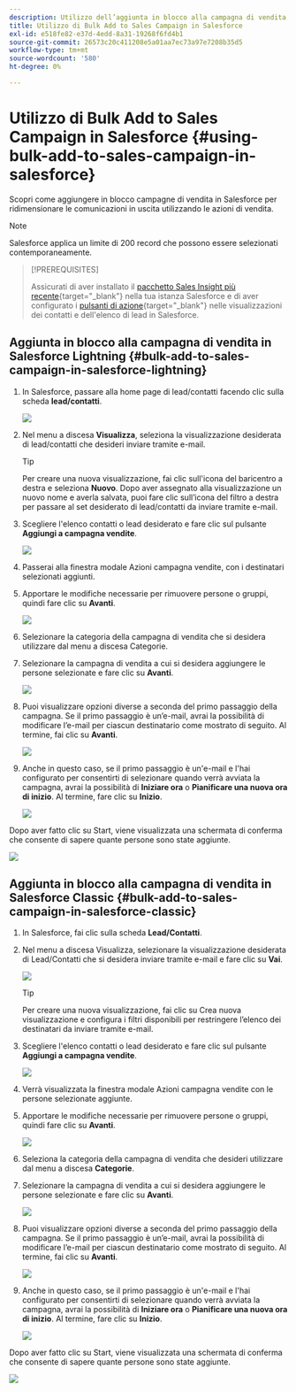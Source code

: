```yaml
---
description: Utilizzo dell’aggiunta in blocco alla campagna di vendita in Salesforce - Documenti Marketo - Documentazione del prodotto
title: Utilizzo di Bulk Add to Sales Campaign in Salesforce
exl-id: e518fe82-e37d-4edd-8a31-19268f6fd4b1
source-git-commit: 26573c20c411208e5a01aa7ec73a97e7208b35d5
workflow-type: tm+mt
source-wordcount: '580'
ht-degree: 0%

---
```


# Utilizzo di Bulk Add to Sales Campaign in Salesforce {#using-bulk-add-to-sales-campaign-in-salesforce}

Scopri come aggiungere in blocco campagne di vendita in Salesforce per ridimensionare le comunicazioni in uscita utilizzando le azioni di vendita.

>[!NOTE]
>
>Salesforce applica un limite di 200 record che possono essere selezionati contemporaneamente.

>[!PREREQUISITES]
>
>Assicurati di aver installato il [pacchetto Sales Insight più recente](/help/marketo/product-docs/marketo-sales-insight/msi-for-salesforce/upgrading/upgrading-your-msi-package.md){target="_blank"} nella tua istanza Salesforce e di aver configurato i [pulsanti di azione](/help/marketo/product-docs/marketo-sales-insight/actions/crm/salesforce-package-configuration/add-action-buttons-to-salesforce-list-view.md){target="_blank"} nelle visualizzazioni dei contatti e dell&#39;elenco di lead in Salesforce.

## Aggiunta in blocco alla campagna di vendita in Salesforce Lightning {#bulk-add-to-sales-campaign-in-salesforce-lightning}

1. In Salesforce, passare alla home page di lead/contatti facendo clic sulla scheda **lead/contatti**.

   ![](assets/using-bulk-add-to-sales-campaign-in-salesforce-1.png)

1. Nel menu a discesa **Visualizza**, seleziona la visualizzazione desiderata di lead/contatti che desideri inviare tramite e-mail.

   >[!TIP]
   >
   >Per creare una nuova visualizzazione, fai clic sull&#39;icona del baricentro a destra e seleziona **Nuovo**. Dopo aver assegnato alla visualizzazione un nuovo nome e averla salvata, puoi fare clic sull’icona del filtro a destra per passare al set desiderato di lead/contatti da inviare tramite e-mail.

1. Scegliere l&#39;elenco contatti o lead desiderato e fare clic sul pulsante **Aggiungi a campagna vendite**.

   ![](assets/using-bulk-add-to-sales-campaign-in-salesforce-2.png)

1. Passerai alla finestra modale Azioni campagna vendite, con i destinatari selezionati aggiunti.

1. Apportare le modifiche necessarie per rimuovere persone o gruppi, quindi fare clic su **Avanti**.

   ![](assets/using-bulk-add-to-sales-campaign-in-salesforce-3.png)

1. Selezionare la categoria della campagna di vendita che si desidera utilizzare dal menu a discesa Categorie.

1. Selezionare la campagna di vendita a cui si desidera aggiungere le persone selezionate e fare clic su **Avanti**.

   ![](assets/using-bulk-add-to-sales-campaign-in-salesforce-4.png)

1. Puoi visualizzare opzioni diverse a seconda del primo passaggio della campagna. Se il primo passaggio è un’e-mail, avrai la possibilità di modificare l’e-mail per ciascun destinatario come mostrato di seguito. Al termine, fai clic su **Avanti**.

   ![](assets/using-bulk-add-to-sales-campaign-in-salesforce-5.png)

1. Anche in questo caso, se il primo passaggio è un&#39;e-mail e l&#39;hai configurato per consentirti di selezionare quando verrà avviata la campagna, avrai la possibilità di **Iniziare ora** o **Pianificare una nuova ora di inizio**. Al termine, fare clic su **Inizio**.

   ![](assets/using-bulk-add-to-sales-campaign-in-salesforce-6.png)

Dopo aver fatto clic su Start, viene visualizzata una schermata di conferma che consente di sapere quante persone sono state aggiunte.

![](assets/using-bulk-add-to-sales-campaign-in-salesforce-7.png)

## Aggiunta in blocco alla campagna di vendita in Salesforce Classic {#bulk-add-to-sales-campaign-in-salesforce-classic}

1. In Salesforce, fai clic sulla scheda **Lead/Contatti**.

1. Nel menu a discesa Visualizza, selezionare la visualizzazione desiderata di Lead/Contatti che si desidera inviare tramite e-mail e fare clic su **Vai**.

   ![](assets/using-bulk-add-to-sales-campaign-in-salesforce-8.png)

   >[!TIP]
   >
   >Per creare una nuova visualizzazione, fai clic su Crea nuova visualizzazione e configura i filtri disponibili per restringere l’elenco dei destinatari da inviare tramite e-mail.

1. Scegliere l&#39;elenco contatti o lead desiderato e fare clic sul pulsante **Aggiungi a campagna vendite**.

   ![](assets/using-bulk-add-to-sales-campaign-in-salesforce-9.png)

1. Verrà visualizzata la finestra modale Azioni campagna vendite con le persone selezionate aggiunte.

1. Apportare le modifiche necessarie per rimuovere persone o gruppi, quindi fare clic su **Avanti**.

   ![](assets/using-bulk-add-to-sales-campaign-in-salesforce-10.png)

1. Seleziona la categoria della campagna di vendita che desideri utilizzare dal menu a discesa **Categorie**.

1. Selezionare la campagna di vendita a cui si desidera aggiungere le persone selezionate e fare clic su **Avanti**.

   ![](assets/using-bulk-add-to-sales-campaign-in-salesforce-11.png)

1. Puoi visualizzare opzioni diverse a seconda del primo passaggio della campagna. Se il primo passaggio è un’e-mail, avrai la possibilità di modificare l’e-mail per ciascun destinatario come mostrato di seguito. Al termine, fai clic su **Avanti**.

   ![](assets/using-bulk-add-to-sales-campaign-in-salesforce-12.png)

1. Anche in questo caso, se il primo passaggio è un&#39;e-mail e l&#39;hai configurato per consentirti di selezionare quando verrà avviata la campagna, avrai la possibilità di **Iniziare ora** o **Pianificare una nuova ora di inizio**. Al termine, fare clic su **Inizio**.

   ![](assets/using-bulk-add-to-sales-campaign-in-salesforce-13.png)

Dopo aver fatto clic su Start, viene visualizzata una schermata di conferma che consente di sapere quante persone sono state aggiunte.

![](assets/using-bulk-add-to-sales-campaign-in-salesforce-14.png)
